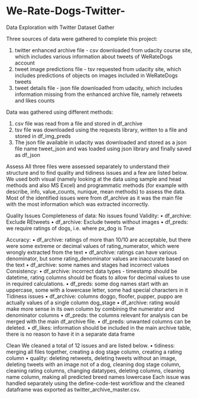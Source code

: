 # We-Rate-Dogs-Twitter-
Data Exploration with Twitter Dataset
Gather

Three sources of data were gathered to complete this project:
1.	twitter enhanced archive file - csv downloaded from udacity course site, which includes various information about tweets of WeRateDogs account
2.	tweet image predictions file - tsv requested from udacity site, which includes predictions of objects on images included in WeRateDogs tweets
3.	tweet details file - json file downloaded from udacity, which includes information missing from the enhanced archive file, namely retweets and likes counts

Data was gathered using different methods:
1.	csv file was read from a file and stored in df_archive
2.	tsv file was downloaded using the requests library, written to a file and stored in df_img_preds
3.	The json file available in udacity was downloaded and stored as a json file name tweet_json and was loaded using json library and finally saved as df_json

Assess
All three files were assessed separately to understand their structure and to find quality and tidiness issues and a few are listed below.
We used both visual (namely looking at the data using sample and head methods and also MS Excel) and programmatic methods (for example with describe, info, value_counts, nunique, mean methods) to assess the data.
Most of the identified issues were from df_archive as it was the main file with the most information which was extracted incorrectly.

Quality Issues
Completeness of data: No issues found
Validity:
•	df_archive: Exclude REtweets
•	df_archive: Exclude tweets without images
•	df_preds: we require ratings of dogs, i.e. where px_dog is True

Accuracy:
•	df_archive: ratings of more than 10/10 are acceptable, but there were some extreme or decimal values of rating_numerator, which were wrongly extracted from the text
•	df_archive: ratings can have various denominator, but some rating_denominator values are inaccurate based on the text
•	df_archive: some names and stages had incorrect values
Consistency:
•	df_archive: incorrect data types - timestamp should be datetime, rating columns should be floats to allow for decimal values to use in required calculations.
•	df_preds: some dog names start with an uppercase, some with a lowercase letter, some had special characters in it
Tidiness issues
•	df_archive: columns doggo, floofer, pupper, puppo are actually values of a single column dog_stage
•	df_archive: rating would make more sense in its own column by combining the numerator and denominator columns
•	df_preds: the columns relevant for analysis can be merged with the main df_archive file.
•	df_preds: unwanted columns can be deleted.
•	df_likes: information should be included in the main archive table, there is no reason to have it in a separate data frame

Clean
We cleaned a total of 12 issues and are listed below.
•	tidiness: merging all files together, creating a dog stage column, creating a rating column
•	quality: deleting retweets, deleting tweets without an image, deleting tweets with an image not of a dog, cleaning dog stage column, cleaning rating columns, changing datatypes, deleting columns, cleaning name column, making all predicted breed names lowercase
Each issue was handled separately using the define-code-test workflow and the cleaned dataframe was exported as twitter_archive_master.csv.
